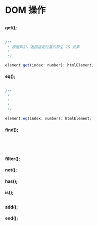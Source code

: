 # DOM 操作

## 

#### get();

``` javascript

/**
 * 根据索引，返回指定位置的原生 JS 元素
 * 
 */

element.get(index: number): htmlElement;


```

#### eq();

``` javascript

/**
 * 
 * 
 * 
 */

element.eq(index: number): htmlElement;


```

#### find();

``` javascript




```

##

#### filter();

#### not();

#### has();

#### is();

##

#### add();

#### end();